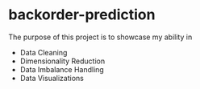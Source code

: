 # backorder-prediction

The purpose of this project is to showcase my ability in
* Data Cleaning
* Dimensionality Reduction
* Data Imbalance Handling
* Data Visualizations
